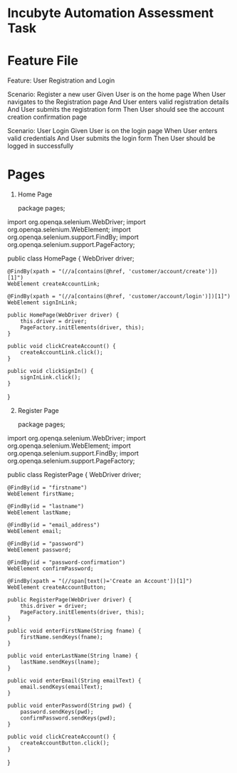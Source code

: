 # Incubyte Automation Assessment Task

# Feature File

Feature: User Registration and Login

  Scenario: Register a new user
    Given User is on the home page
    When User navigates to the Registration page
    And User enters valid registration details
    And User submits the registration form
    Then User should see the account creation confirmation page

  Scenario: User Login
    Given User is on the login page
    When User enters valid credentials
    And User submits the login form
    Then User should be logged in successfully

   # Pages

   1. Home Page

      package pages;

import org.openqa.selenium.WebDriver;
import org.openqa.selenium.WebElement;
import org.openqa.selenium.support.FindBy;
import org.openqa.selenium.support.PageFactory;

public class HomePage {
    WebDriver driver;

    @FindBy(xpath = "(//a[contains(@href, 'customer/account/create')])[1]")
    WebElement createAccountLink;

    @FindBy(xpath = "(//a[contains(@href, 'customer/account/login')])[1]")
    WebElement signInLink;

    public HomePage(WebDriver driver) {
        this.driver = driver;
        PageFactory.initElements(driver, this);
    }

    public void clickCreateAccount() {
        createAccountLink.click();
    }

    public void clickSignIn() {
        signInLink.click();
    }
}

2. Register Page

   package pages;

import org.openqa.selenium.WebDriver;
import org.openqa.selenium.WebElement;
import org.openqa.selenium.support.FindBy;
import org.openqa.selenium.support.PageFactory;

public class RegisterPage {
    WebDriver driver;

    @FindBy(id = "firstname")
    WebElement firstName;

    @FindBy(id = "lastname")
    WebElement lastName;

    @FindBy(id = "email_address")
    WebElement email;

    @FindBy(id = "password")
    WebElement password;

    @FindBy(id = "password-confirmation")
    WebElement confirmPassword;

    @FindBy(xpath = "(//span[text()='Create an Account'])[1]")
    WebElement createAccountButton;

    public RegisterPage(WebDriver driver) {
        this.driver = driver;
        PageFactory.initElements(driver, this);
    }

    public void enterFirstName(String fname) {
        firstName.sendKeys(fname);
    }

    public void enterLastName(String lname) {
        lastName.sendKeys(lname);
    }

    public void enterEmail(String emailText) {
        email.sendKeys(emailText);
    }

    public void enterPassword(String pwd) {
        password.sendKeys(pwd);
        confirmPassword.sendKeys(pwd);
    }

    public void clickCreateAccount() {
        createAccountButton.click();
    }
}
    
